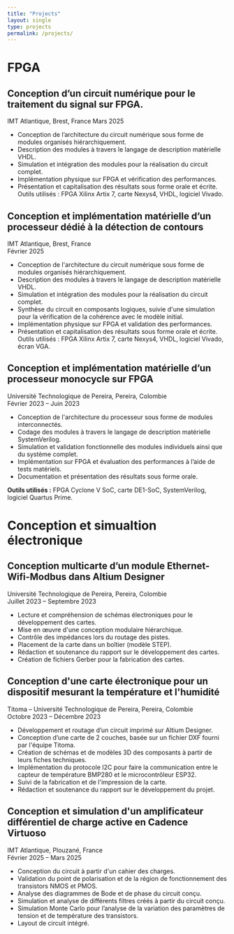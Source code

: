 ```yaml
---
title: "Projects"
layout: single
type: projects
permalink: /projects/
---
```



# FPGA   

## Conception d’un circuit numérique pour le traitement du signal sur FPGA.
IMT Atlantique, Brest, France 
Mars 2025

- Conception de l’architecture du circuit numérique sous forme de modules organisés hiérarchiquement.
- Description des modules à travers le langage de description matérielle VHDL.
- Simulation et intégration des modules pour la réalisation du circuit complet.
- Implémentation physique sur FPGA et vérification des performances.
- Présentation et capitalisation des résultats sous forme orale et écrite.  
  Outils utilisés : FPGA Xilinx Artix 7, carte Nexys4, VHDL, logiciel Vivado.

## Conception et implémentation matérielle d’un processeur dédié à la détection de contours  
IMT Atlantique, Brest, France  
Février 2025 

- Conception de l'architecture du circuit numérique sous forme de modules organisés hiérarchiquement.  
- Description des modules à travers le langage de description matérielle VHDL.  
- Simulation et intégration des modules pour la réalisation du circuit complet.  
- Synthèse du circuit en composants logiques, suivie d'une simulation pour la vérification de la cohérence avec le modèle initial.  
- Implémentation physique sur FPGA et validation des performances.  
- Présentation et capitalisation des résultats sous forme orale et écrite.      
  Outils utilisés : FPGA Xilinx Artix 7, carte Nexys4, VHDL, logiciel Vivado, écran VGA.

## Conception et implémentation matérielle d’un processeur monocycle sur FPGA  
Université Technologique de Pereira, Pereira, Colombie  
Février 2023 – Juin 2023

- Conception de l'architecture du processeur sous forme de modules interconnectés.  
- Codage des modules à travers le langage de description matérielle SystemVerilog.  
- Simulation et validation fonctionnelle des modules individuels ainsi que du système complet.  
- Implémentation sur FPGA et évaluation des performances à l’aide de tests matériels.  
- Documentation et présentation des résultats sous forme orale.  

**Outils utilisés :** FPGA Cyclone V SoC, carte DE1-SoC, SystemVerilog, logiciel Quartus Prime.

# Conception et simualtion électronique 

## Conception multicarte d’un module Ethernet-Wifi-Modbus dans Altium Designer  
Université Technologique de Pereira, Pereira, Colombie  
Juillet 2023 – Septembre 2023

- Lecture et compréhension de schémas électroniques pour le développement des cartes.  
- Mise en œuvre d'une conception modulaire hiérarchique.  
- Contrôle des impédances lors du routage des pistes.  
- Placement de la carte dans un boîtier (modèle STEP).  
- Rédaction et soutenance du rapport sur le développement des cartes.  
- Création de fichiers Gerber pour la fabrication des cartes.

## Conception d'une carte électronique pour un dispositif mesurant la température et l'humidité  
Titoma – Université Technologique de Pereira, Pereira, Colombie  
Octobre 2023 – Décembre 2023

- Développement et routage d’un circuit imprimé sur Altium Designer.  
- Conception d’une carte de 2 couches, basée sur un fichier DXF fourni par l'équipe Titoma.  
- Création de schémas et de modèles 3D des composants à partir de leurs fiches techniques.  
- Implémentation du protocole I2C pour faire la communication entre le capteur de température BMP280 et le microcontrôleur ESP32.  
- Suivi de la fabrication et de l'impression de la carte.  
- Rédaction et soutenance du rapport sur le développement du projet.

## Conception et simulation d'un amplificateur différentiel de charge active en Cadence Virtuoso  
IMT Atlantique, Plouzané, France  
Février 2025 – Mars 2025

- Conception du circuit à partir d'un cahier des charges.  
- Validation du point de polarisation et de la région de fonctionnement des transistors NMOS et PMOS.  
- Analyse des diagrammes de Bode et de phase du circuit conçu.  
- Simulation et analyse de différents filtres créés à partir du circuit conçu.  
- Simulation Monte Carlo pour l’analyse de la variation des paramètres de tension et de température des transistors.  
- Layout de circuit intégré.







